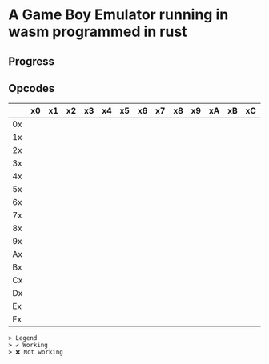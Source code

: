 # A Game Boy Emulator running in wasm programmed in rust

## Progress


## Opcodes

|    | x0 | x1 | x2 | x3 | x4 | x5 | x6 | x7 | x8 | x9 | xA | xB | xC | xD | xE | xF |
|----|----|----|----|----|----|----|----|----|----|----|----|----|----|----|----|----|
| 0x |    |    |    |    |    |    |    |    |    |    |    |    |    |    |    |    |
| 1x |    |    |    |    |    |    |    |    |    |    |    |    |    |    |    |    |
| 2x |    |    |    |    |    |    |    |    |    |    |    |    |    |    |    |    |
| 3x |    |    |    |    |    |    |    |    |    |    |    |    |    |    |    |    |
| 4x |    |    |    |    |    |    |    |    |    |    |    |    |    |    |    |    |
| 5x |    |    |    |    |    |    |    |    |    |    |    |    |    |    |    |    |
| 6x |    |    |    |    |    |    |    |    |    |    |    |    |    |    |    |    |
| 7x |    |    |    |    |    |    |    |    |    |    |    |    |    |    |    |    |
| 8x |    |    |    |    |    |    |    |    |    |    |    |    |    |    |    |    |
| 9x |    |    |    |    |    |    |    |    |    |    |    |    |    |    |    |    |
| Ax |    |    |    |    |    |    |    |    |    |    |    |    |    |    |    |    |
| Bx |    |    |    |    |    |    |    |    |    |    |    |    |    |    |    |    |
| Cx |    |    |    |    |    |    |    |    |    |    |    |    |    |    |    |    |
| Dx |    |    |    |    |    |    |    |    |    |    |    |    |    |    |    |    |
| Ex |    |    |    |    |    |    |    |    |    |    |    |    |    |    |    |    |
| Fx |    |    |    |    |    |    |    |    |    |    |    |    |    |    |    |    |

    > Legend
    > ✔️ Working
    > ❌ Not working